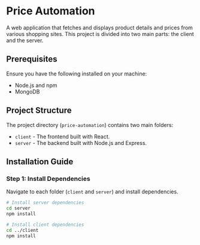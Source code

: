 # Price Automation

A web application that fetches and displays product details and prices from various shopping sites. This project is divided into two main parts: the client and the server.

## Prerequisites

Ensure you have the following installed on your machine:
- Node.js and npm
- MongoDB

## Project Structure

The project directory (`price-automation`) contains two main folders:
- `client` - The frontend built with React.
- `server` - The backend built with Node.js and Express.

## Installation Guide

### Step 1: Install Dependencies

Navigate to each folder (`client` and `server`) and install dependencies.

```bash
# Install server dependencies
cd server
npm install

# Install client dependencies
cd ../client
npm install


